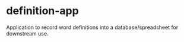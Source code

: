# definition-app
Application to record word definitions into a database/spreadsheet for downstream use.
